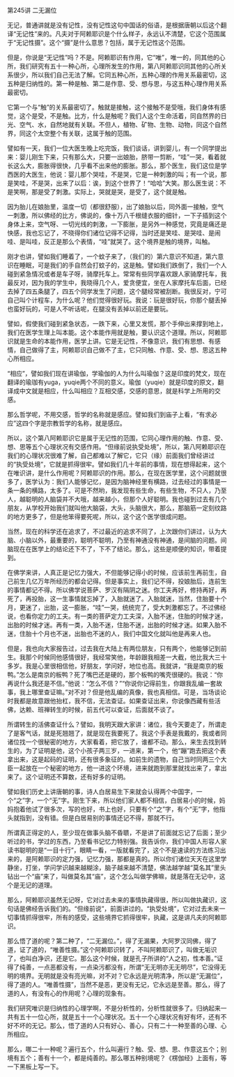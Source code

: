 第245讲 二无漏位

无记，普通讲就是没有记性，没有记性这句中国话的俗语，是根据唐朝以后这个翻译“无记性”来的。凡夫对于阿赖耶识是个什么样子，永远认不清楚，它这个范围属于“无记性摄”。这个“摄”是什么意思？包括，属于无记性这个范围。

但是，你说是“无记性”吗？不是。阿赖耶识有作用，它“唯”，唯一的，同其他的心所，我们研究有五十一种心所，心理所发生的作用，第八阿赖耶识同其他的心所关系很少，所以我们自己无法了解。它同五种心所，五种心理的作用关系最密切，这五种是归纳性的。第一种是触、第二是作意、受、想与思，与这五种心理作用关系最密切。

它第一个与“触”的关系最密切了。触就是接触，这个接触不是受哦，我们身体有感觉，这个是受，不是触。比方，什么是触呢？我们人这个生命活着，同自然界的日光、空气、水，自然地就有关联。不但人，植物、矿物、生物、动物，同这个自然界，同这个太空整个有关联，这属于触的范围。

譬如有一天，我们一位大医生晚上吃完饭，我们谈话，讲到婴儿，有一个同学提出来：婴儿刚生下来，只有那么大，只要一出娘胎，脐带一剪断，“哇”一哭，看着就长这么大，膨胀得很快，几乎看不出来他的膨胀。那么，那个医生，我们这位是学西医的大医生，他说：婴儿那个哭哇，不是哭，它是一种刺激的叫；有一个说，那是笑哇，不是哭，出来了以后：诶，到这个世界了！“哈哈”大笑。那么医生说：不是笑啊，那是受了刺激。实际上，哭就是哭，是受了，这个就是触。

因为胎儿在娘胎里，温度一切（都很舒服），出了娘胎以后，同外面一接触，空气一刺激，所以佛经的比方，佛说的，像十万八千根缝衣服的细针，一下子插到这个身体上来，空气呀、一切光线的刺激，一下膨胀，是另外一种感觉，究竟是痛还是快感，我也忘记了，不晓得你们诸位记得不记得，当时还是笑哇、是哭哇、是闹哇、是叫哇，反正是那么个表情，“哇”就哭了。这个境界是触的境界，叫触。

刚才也讲，譬如我们睡着了，一个蚊子来了，（我们的）第六意识不知道，第六意识在睡眠，可是我们的手自然会打蚊子的，这是触。譬如我们跌倒了，我们一个人碰到紧急情况或者是车子呀，骑摩托车上。常常有些同学喜欢跟人家骑摩托车，我最反对，因为我的学生中，我晓得几个人，爱贪便宜，坐在人家摩托车后面，已经去掉了四五条腿了，四五个同学发生了问题，这个腿经常被刮断。我很反对，宁可自己叫个计程车，为什么呢？他们觉得很好玩。我说：玩是很好玩，你那个腿丢掉也蛮好玩的，可是人不听话呢，在腿没有丢掉以前还是要玩。

譬如，假使我们碰到紧急状态，一跌下来，心里又发慌，那个手伸出来撑到地上，我们在医学生理上叫本能。这个本能作用就是触，要认识这个道理。所以，阿赖耶识就是生命的本能作用，医学上讲。它是无记性，不像意识，我们有思想、有感情，自己做得了主，阿赖耶识自己做不了主，它只同触、作意、受、想、思这五种心所相应。

“相应”，譬如我们现在讲瑜伽，学瑜伽的人为什么叫瑜伽？这是印度的梵文，现在翻译的瑜珈有yuga，yuqie两个不同的意义。瑜伽（yuqie）就是印度的原文，翻译成中文就是相应，什么叫相应？互相交感，交感的意思，就是科学上所用的交感。

那么哲学呢，不用交感，哲学的名称就是感应。譬如我们到庙子上看，“有求必应”这四个字是宗教哲学的名称，就是感应。

所以，这个第八阿赖耶识它是属于无记性的范围，它同心理作用的触、作意、受、想、思等五个心理状况有交感作用。“但缘前说执受处境”，所以，第八阿赖耶识在我们的心理状况很难了解，自己都难以了解它，它只（缘）前面我们曾经讲过的“执受处境”，它就是抓得很牢。譬如我们几十年前的事情，现在想得起来，这个在唯识讲，是什么作用呢？阿赖耶识的作用。那么，在现在医学里，这个问题就很多了，医学认为：我们人能够记忆，是因为脑神经里有横路，过去经过的事情是一条一条的横路，太多了。可是不然哟，我发现有些生命，有些生物，不只人，乃至人，越聪明的人脑袋并不大哦，越来越小，但那个人好聪明。我也碰到过去有几个朋友，从学校开始我们就叫他大脑袋，大头，头脑很大，那么，那脑筋一定刻纹路的地方更多了，但是他笨得要死呢，所以，这个这个医学很成问题。

当然，现在的科学还在追求了，不过最近的追求不同了，上次跟你们讲过，认为大脑、小脑以外，最重要的，聪明不聪明，乃至有神通没有神通，是间脑的问题。间脑现在在医学上的结论还下不了，下不了结论。那么，这些是顺便的知识，带着提到。

在佛学来讲，人真正是记忆力强大，不但能够记得小的时候，应该前生再前生，自己前生几亿万年所经历的都会记得。但是事实上，我们记不得，投娘胎后，连前生的事情都记不得。所以佛学说菩萨、罗汉有隔阴之迷。你工夫再好，修持再好，再死了，再投胎，这一生事情就忘掉了，入胎就迷了。入胎就迷，当然，住胎要十个月，更迷了，出胎，这一膨胀，“哇”一哭，统统完了，受大刺激都忘了。不过佛经说，也看你定力的工夫。有一类的菩萨定力工夫深，入胎不迷，住胎的时候才迷，出胎的时候才迷。再有一类，入胎不迷，住胎不迷，出胎的时候才迷。如果入胎不迷，住胎十个月也不迷，出胎也不迷的人，我们中国文化就叫他是再来人也。

但是，我也向大家报告过，过去我在大陆上有两位朋友，只有两个，他能够记到前生。我那个时候同他感情很好，我经常笑他，年龄跟我相差一大截，他比我大三十多岁。我是心里很相信他，好朋友，学问好，地位也高。我就讲，“我是南京的板鸭。”怎么是南京的板鸭？死了嘴巴还是硬的，那个板鸭的嘴壳很硬的。我说：“你再说什么我还是不信。”他说：“怎么不信？”“你说你记得前生，你跟我乱编一套故事，我上哪里查证嘛。”对不对？但是他乱编的真像，我也真相信。可是，当场谈论时我都是故意跟他抬杠，我不信，无法查证。如果查证出来，你说像西藏有些活佛，达赖、班禅转生的时候，前五代可以查证，后面就不谈了。

所谓转生的活佛查证什么？譬如，我明天跟大家讲：诸位，我今天要走了，所谓走了是客气话，就是死翘翘了，就是现在我要死了。我这个手表是我戴的，我或者同诸位找一个很秘密的地方，大家看着，把它放了，谁都不动。那么，来生去找到转生的，为了证明是他，这个小孩子两三岁，一进来，第一个，他“蹦”跑去把这个表拿出来，这是起码的证明，还有很多象征的。如前生的遗物，自己当时同两三个大臣一起放在一个秘密的地方，他一进这个环境，进来就跑到那里就找出来了，拿出来了。这个证明还不算数，还有好多的证明。

譬如我们历史上讲唐朝的事，诗人白居易生下来就会认得两个中国字，一个“之”字，一个“无”字。刚生下来，所以他们家人都不相信，白居易小的时候，妈妈抱着他试了很多次，写的也好，书上也好，只要有个“之”字，有个“无”字，他指头就指到，没有错。但是白居易别的事情还记不得，那就不行。

所谓真正得定的人，至少现在做事头脑不昏聩，不是讲了前面就忘记了后面；至少听过的书，学过的东西，乃至看书记忆力特别强。我告诉你，我们中国人形容人家读书聪明的是“一目十行”，眼睛一看，一版就看完了，这个不是速读的方法练习出来的，是阿赖耶识的定力强，记忆力强，那都是真的。所以你们诸位天天在这里学静坐，打坐，学问学识越来越糊涂，脑子越来越不清楚，佛法越学越“莫名其”里头钻出一个“庙”来了，叫做莫名其“庙”，这个怎么叫做学佛嘛，就是落在无记中，这个是无记的道理。

那么，阿赖耶识虽然无记呀，它对过去未来的事情执藏得很，所以叫做执藏识，这句话是佛经告诉我们的。“但缘前说”，前面讲过的。“执受处境”，它对过去未来一切事情抓得很牢，所有的感受，这些境界它抓得很牢，执藏，这是讲凡夫的阿赖耶识。

那么悟了道的呢？第二种了，“二无漏位。”，得了无漏果，大阿罗汉同佛，得了道，证了道的，“唯善性摄。”这个阿赖耶识转了，不叫阿赖耶识了，叫做无垢识了，也叫白净识，还是它。那么这个时候，就是孔子所讲的“人之初，性本善。”证得了纯善，一点恶都没有，一点染污都没有，所谓“无无明亦无无明尽”，它没得无明的境界。无明就是没有亮光嘛，对不对？它永远是光明清净，所以是“无漏位”，得了道的人。“唯善性摄”，当然不是恶，更没有无记，它永远是至善。那么，得了道的人，有没有心的作用呢？心理的现象有。

我们研究唯识是归纳性的心理学啊，不是分析性的，分析性就很多了。归纳起来一共有五十一位心所，就是五十一个心理状况。五十一个心理状况有好有坏，还有不好不坏的无记。那么，悟了道的人只有好心、善心，只有二十一种至善的心理、心所相应。

那么，哪二十一种呢？遍行五个，什么叫遍行？触、受、想、思、作意这五个；别境有五个；善有十一个，都是纯善的。那么哪五种别境呢？《楞伽经》上面有，等一下黑板上写一下。


